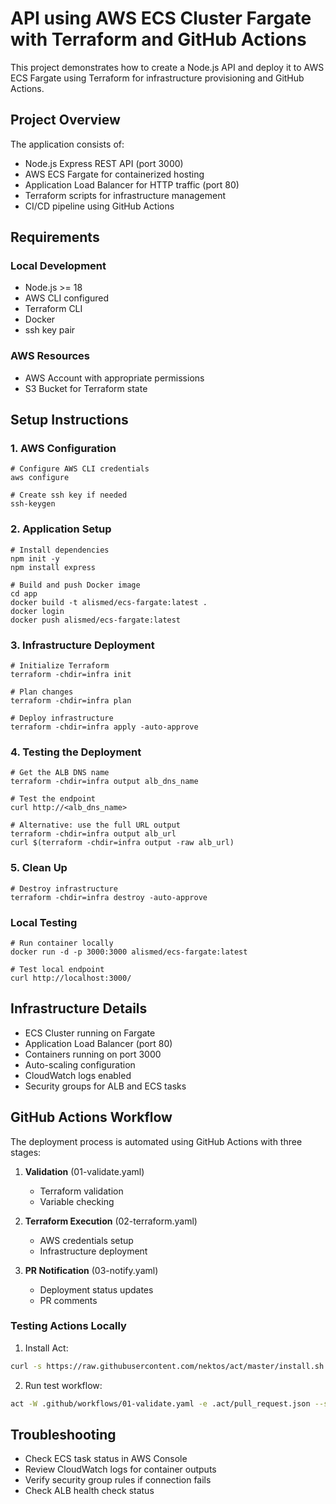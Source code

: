 # API using AWS ECS Cluster Fargate with Terraform and GitHub Actions

This project demonstrates how to create a Node.js API and deploy it to AWS ECS Fargate using Terraform for infrastructure provisioning and GitHub Actions.

## Project Overview
The application consists of:
- Node.js Express REST API (port 3000)
- AWS ECS Fargate for containerized hosting
- Application Load Balancer for HTTP traffic (port 80)
- Terraform scripts for infrastructure management
- CI/CD pipeline using GitHub Actions

## Requirements

### Local Development
- Node.js >= 18
- AWS CLI configured
- Terraform CLI
- Docker
- ssh key pair

### AWS Resources
- AWS Account with appropriate permissions
- S3 Bucket for Terraform state

## Setup Instructions

### 1. AWS Configuration
```shell
# Configure AWS CLI credentials
aws configure

# Create ssh key if needed
ssh-keygen
```

### 2. Application Setup
```shell
# Install dependencies
npm init -y
npm install express

# Build and push Docker image
cd app
docker build -t alismed/ecs-fargate:latest .
docker login
docker push alismed/ecs-fargate:latest
```

### 3. Infrastructure Deployment
```shell
# Initialize Terraform
terraform -chdir=infra init

# Plan changes
terraform -chdir=infra plan

# Deploy infrastructure
terraform -chdir=infra apply -auto-approve
```

### 4. Testing the Deployment

```shell
# Get the ALB DNS name
terraform -chdir=infra output alb_dns_name

# Test the endpoint
curl http://<alb_dns_name>

# Alternative: use the full URL output
terraform -chdir=infra output alb_url
curl $(terraform -chdir=infra output -raw alb_url)
```

### 5. Clean Up
```shell
# Destroy infrastructure
terraform -chdir=infra destroy -auto-approve
```

### Local Testing

```shell
# Run container locally
docker run -d -p 3000:3000 alismed/ecs-fargate:latest

# Test local endpoint
curl http://localhost:3000/
```

## Infrastructure Details

- ECS Cluster running on Fargate
- Application Load Balancer (port 80)
- Containers running on port 3000
- Auto-scaling configuration
- CloudWatch logs enabled
- Security groups for ALB and ECS tasks

## GitHub Actions Workflow

The deployment process is automated using GitHub Actions with three stages:

1. **Validation** (01-validate.yaml)
   - Terraform validation
   - Variable checking

2. **Terraform Execution** (02-terraform.yaml)
   - AWS credentials setup
   - Infrastructure deployment

3. **PR Notification** (03-notify.yaml)
   - Deployment status updates
   - PR comments

### Testing Actions Locally

1. Install Act:
```bash
curl -s https://raw.githubusercontent.com/nektos/act/master/install.sh | sudo bash
```

2. Run test workflow:
```bash
act -W .github/workflows/01-validate.yaml -e .act/pull_request.json --secret-file .act/.env
```

## Troubleshooting

- Check ECS task status in AWS Console
- Review CloudWatch logs for container outputs
- Verify security group rules if connection fails
- Check ALB health check status